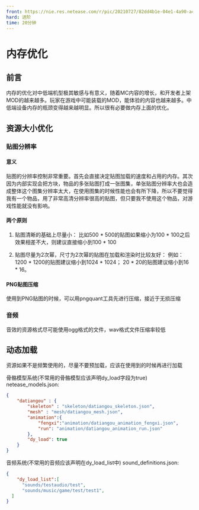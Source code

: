 ```yaml
---
front: https://nie.res.netease.com/r/pic/20210727/82dd4b1e-04e1-4a90-a4c5-1a4d5cec462a.png
hard: 进阶
time: 20分钟
---
```


# 内存优化

## 前言

内存的优化对中低端机型极其敏感与有意义，随着MC内容的增长，和开发者上架MOD的越来越多。玩家在游戏中可能装载的MOD，能体验的内容也越来越多。中低端设备内存的瓶颈变得越来越明显。所以很有必要做内存上面的优化。

## 资源大小优化

### 贴图分辨率

#### 意义

贴图的分辨率控制非常重要。首先会直接决定贴图加载的速度和占用的内存。其次因为内部实现会把方块，物品的多张贴图打成一张图集，单张贴图分辨率大也会造成整体这个图集分辨率太大，在使用图集的时候性能也会有所下降，所以不要觉得我有一个物品，用了非常高清分辨率很高的贴图，但只要我不使用这个物品，对游戏性能就没有影响。

#### 两个原则

1. 贴图清晰的基础上尽量小：
比如500 * 500的贴图如果缩小为100 * 100之后效果相差不大，则建议直接缩小到100 * 100

2. 贴图尽量为2次幂，尺寸为2次幂的贴图在加载和渲染时比较友好：
例如：1200 * 1200的贴图建议缩小到1024 * 1024；
20 * 20的贴图建议缩小到16 * 16。

#### PNG贴图压缩

使用到PNG贴图的时候，可以用pngquant工具先进行压缩，接近于无损压缩

### 音频

音效的资源格式尽可能使用ogg格式的文件，wav格式文件压缩率较低

## 动态加载

资源如果不是频繁使用的，尽量不要预加载，应该在使用到的时候再进行加载

骨骼模型系统(不常用的骨骼模型应该声明dy_load字段为true)
netease_models.json:
```json
{
    "datiangou" : {
        "skeleton" : "skeleton/datiangou_skeleton.json",
        "mesh" : "mesh/datiangou_mesh.json",
        "animation":{
            "fengxi":"animation/datiangou_animation_fengxi.json",
            "run": "animation/datiangou_animation_run.json"
        },
        "dy_load": true
    }
}
```

音频系统(不常用的音频应该声明在dy_load_list中)
sound_definitions.json:
```json
{
    "dy_load_list":[
      "sounds/testaudio/test",
      "sounds/music/game/test/test1",
  ]
}
```